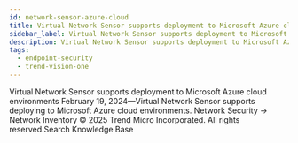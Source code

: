 ```yaml
---
id: network-sensor-azure-cloud
title: Virtual Network Sensor supports deployment to Microsoft Azure cloud environments
sidebar_label: Virtual Network Sensor supports deployment to Microsoft Azure cloud environments
description: Virtual Network Sensor supports deployment to Microsoft Azure cloud environments
tags:
  - endpoint-security
  - trend-vision-one
---
```


 Virtual Network Sensor supports deployment to Microsoft Azure cloud environments February 19, 2024—Virtual Network Sensor supports deploying to Microsoft Azure cloud environments. Network Security → Network Inventory © 2025 Trend Micro Incorporated. All rights reserved.Search Knowledge Base